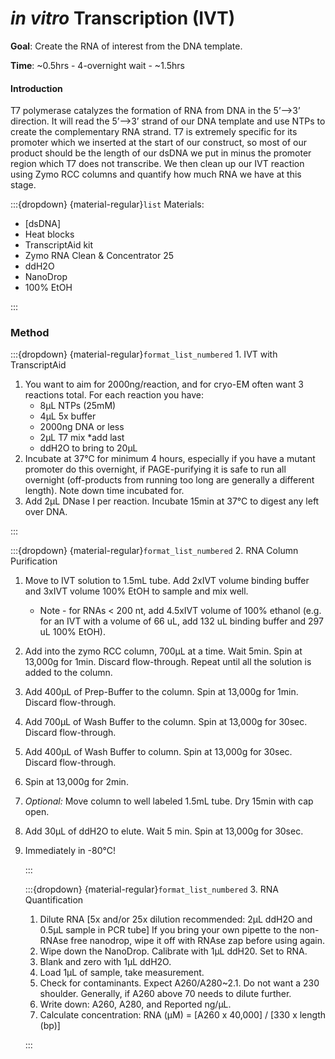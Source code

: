 #  *in vitro* Transcription (IVT) 

__Goal__: Create the RNA of interest from the DNA template.

__Time__: ~0.5hrs - 4-overnight wait - ~1.5hrs

#### Introduction

T7 polymerase catalyzes the formation of RNA from DNA in the 5’-->3’ direction. It will read the 5’-->3’ strand of our DNA template and use NTPs to create the complementary RNA strand. T7 is extremely specific for its promoter which we inserted at the start of our construct, so most of our product should be the length of our dsDNA we put in minus the promoter region which T7 does not transcribe. We then clean up our IVT reaction using Zymo RCC columns and quantify how much RNA we have at this stage.

:::{dropdown} {material-regular}`list` Materials: 

- [dsDNA]
- Heat blocks
- TranscriptAid kit
- Zymo RNA Clean & Concentrator 25
- ddH2O
- NanoDrop
- 100% EtOH

:::

### Method

:::{dropdown} {material-regular}`format_list_numbered` 1. IVT with TranscriptAid

1. You want to aim for 2000ng/reaction, and for cryo-EM often want 3 reactions total. For each reaction you have:
    * 8µL NTPs (25mM)
    * 4µL 5x buffer
    * 2000ng DNA or less
    * 2µL T7 mix *add last
    * ddH2O to bring to 20µL
1. Incubate at 37&deg;C for minimum 4 hours, especially if you have a mutant promoter do this overnight, if PAGE-purifying it is safe to run all overnight (off-products from running too long are generally a different length). Note down time incubated for.
2. Add 2µL DNase I per reaction. Incubate 15min at 37&deg;C to digest any left over DNA.

:::

:::{dropdown} {material-regular}`format_list_numbered` 2. RNA Column Purification

1. Move to IVT solution to 1.5mL tube. Add 2xIVT volume binding buffer and 3xIVT volume 100% EtOH to sample and mix well.
    * Note - for RNAs < 200 nt, add 4.5xIVT volume of 100% ethanol (e.g. for an IVT with a volume of 66 uL, add 132 uL binding buffer and 297 uL 100% EtOH). 

2. Add into the zymo RCC column, 700µL at a time. Wait 5min. Spin at 13,000g for 1min. Discard flow-through. Repeat until all the solution is added to the column.

3. Add 400µL of Prep-Buffer to the column. Spin at 13,000g for 1min. Discard flow-through.

4. Add 700µL of Wash Buffer to the column. Spin at 13,000g for 30sec. Discard flow-through.

5. Add 400µL of Wash Buffer to column. Spin at 13,000g for 30sec. Discard flow-through.

6. Spin at 13,000g for 2min.

7. *Optional:* Move column to well labeled 1.5mL tube. Dry 15min with cap open.

8. Add 30µL of ddH2O to elute. Wait 5 min. Spin at 13,000g for 30sec.

9. Immediately in -80&deg;C!

    :::

    :::{dropdown} {material-regular}`format_list_numbered` 3. RNA Quantification

    1. Dilute RNA [5x and/or 25x dilution recommended: 2µL ddH2O and 0.5µL sample in PCR tube] If you bring your own pipette to the non-RNAse free nanodrop, wipe it off with RNAse zap before using again.
    2. Wipe down the NanoDrop. Calibrate with 1µL ddH20. Set to RNA. 
    3. Blank and zero with 1µL ddH2O. 
    4. Load 1µL of sample, take measurement.
    5. Check for contaminants. Expect A260/A280~2.1. Do not want a 230 shoulder.  Generally, if A260 above 70 needs to dilute further. 
    6. Write down: A260, A280, and Reported ng/µL. 
    7. Calculate concentration: RNA (μM) = [A260 x 40,000] / [330 x length (bp)]

    :::
